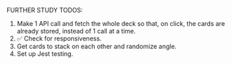FURTHER STUDY TODOS:

1. Make 1 API call and fetch the whole deck so that, on click, the cards are already stored, instead of 1 call at a time.
2. ✅ Check for responsiveness.
3. Get cards to stack on each other and randomize angle.
4. Set up Jest testing.
